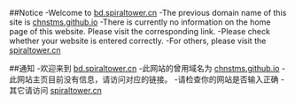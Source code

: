 ##Notice
-Welcome to [bd.spiraltower.cn](bd.spiraltower.cn)
-The previous domain name of this site is [chnstms.github.io](chnstms.github.io)
-There is currently no information on the home page of this website. Please visit the corresponding link.
-Please check whether your website is entered correctly.
-For others, please visit the [spiraltower.cn](spiraltower.cn)


##通知
-欢迎来到 [bd.spiraltower.cn](bd.spiraltower.cn)
-此网站的曾用域名为 [chnstms.github.io](chnstms.github.io)
-此网站主页目前没有信息，请访问对应的链接。
-请检查你的网站是否输入正确
-其它请访问 [spiraltower.cn](spiraltower.cn)
